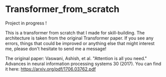 # Transformer_from_scratch

Project in progress !

This is a transformer from scratch that I made for skill-building.
The architecture is taken from the original Transformer paper.
If you see any errors, things that could be improved or anything else that might interest me, please don't hesitate to send me a message!

The original paper: Vaswani, Ashish, et al. "Attention is all you need." Advances in neural information processing systems 30 (2017).
You can find it here: https://arxiv.org/pdf/1706.03762.pdf

